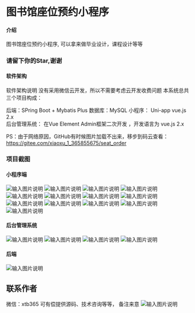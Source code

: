 # 图书馆座位预约小程序

#### 介绍

图书馆座位预约小程序, 可以拿来做毕业设计，课程设计等等

### 请留下你的Star,谢谢

#### 软件架构

软件架构说明
没有采用微信云开发，所以不需要考虑云开发收费问题
本系统总共三个项目构成：

后端：SPring Boot + Mybatis Plus  数据库：MySQL
小程序： Uni-app  vue.js 2.x  
后台管理系统： 在Vue Element Admin框架二次开发 ，开发语言为 vue.js 2.x

PS：由于网络原因，GitHub有时候图片加载不出来，移步到码云查看：https://gitee.com/xiaoxu_1_365855675/seat_order
### 项目截图
#### 小程序端
![输入图片说明](img/0334d512687a07111b8cf58e10377788.png)
![输入图片说明](img/143cf8d2fcb1742962039fbd7465592b.png)
![输入图片说明](img/1fdffbbfba093843d6255fc7dec3e7e9.png)
![输入图片说明](img/2a320d347259b4c4ad93b996385d70f7.png)
![输入图片说明](img/5a2081a08f176b4393e341a19d1b4969.png)
![输入图片说明](img/6887993b83260d5e99a2c5dc453354a4.png)
![输入图片说明](img/8fac9ab24224cc739856a3017b8280fd.png)
![输入图片说明](img/9a7f77ddb49827ed79ed2eebd7f7e830.png)
![输入图片说明](img/9caff5981ce67db42207332900e25567.png)
![输入图片说明](img/a3791fd3db2c1989eebb1c0c5b18a552.png)
![输入图片说明](img/b5bd0a0f12e6c32d75869011811a136e.png)
![输入图片说明](img/d1d932214db70b835803ff65b082e5f5.png)
![输入图片说明](img/d8a8a693b8f66b81ee3b3bc44b4c7eab.png)
#### 后台管理系统
![输入图片说明](img/image.png)
![输入图片说明](image1.png)
![输入图片说明](img/image2.png)
![输入图片说明](img/image3.png)
#### 后端
![输入图片说明](img/image4.png)

## 联系作者
微信：xtb365 可有偿提供源码、技术咨询等等，  备注来意
![输入图片说明](img/cd96babbedd25ddede11eea880bfa7b.jpg)
